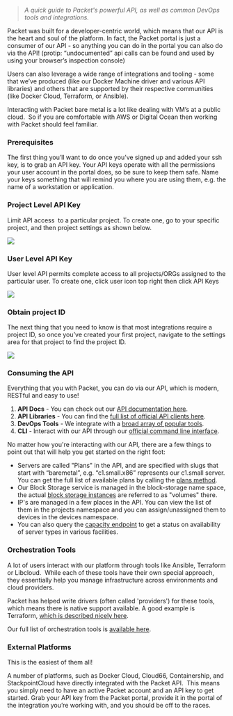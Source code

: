 > _A quick guide to Packet's powerful API, as well as common DevOps tools and integrations._

  

Packet was built for a developer-centric world, which means that our API is the heart and soul of the platform. In fact, the Packet portal is just a consumer of our API - so anything you can do in the portal you can also do via the API! (protip: “undocumented” api calls can be found and used by using your browser’s inspection console)  
  
Users can also leverage a wide range of integrations and tooling - some that we’ve produced (like our Docker Machine driver and various API libraries) and others that are supported by their respective communities (like Docker Cloud, Terraform, or Ansible).  
  
Interacting with Packet bare metal is a lot like dealing with VM’s at a public cloud.  So if you are comfortable with AWS or Digital Ocean then working with Packet should feel familiar.


### **Prerequisites**

  

The first thing you’ll want to do once you’ve signed up and added your ssh key, is to grab an API key. Your API keys operate with all the permissions your user account in the portal does, so be sure to keep them safe. Name your keys something that will remind you where you are using them, e.g. the name of a workstation or application.

###   

###   

### Project Level API Key

  

Limit API access  to a particular project. To create one, go to your specific project, and then project settings as shown below.

  

![](https://deskpro-cloud.s3.amazonaws.com/files/26944/35/34143SHJQYJNWKMTTNBC0-1539752429811.png)

###   

###   

### User Level API Key

  

User level API permits complete access to all projects/ORGs assigned to the particular user. To create one, click user icon top right then click API Keys

  

![](https://deskpro-cloud.s3.amazonaws.com/files/26944/35/34142KYZTDPPKSZGZPQX0-1539752234437.png)

###   

### Obtain project ID

  

The next thing that you need to know is that most integrations require a project ID, so once you’ve created your first project, navigate to the settings area for that project to find the project ID.

  

![](https://deskpro-cloud.s3.amazonaws.com/files/26944/35/34141WPZCJCDYMXTRXRN0-1539751933672.png)

  
### **Consuming the API**

Everything that you with Packet, you can do via our API, which is modern, RESTful and easy to use! 

  

1.  **API Docs** - You can check out our [API documentation here](https://www.packet.com/developers/api/).
2.  **API Libraries** - You can find the [full list of official API clients here](https://www.packet.com/developers/integrations/).
3.  **DevOps Tools** - We integrate with a [broad array of popular tools](https://www.packet.com/developers/integrations/).
4.  **CLI** - Interact with our API through our [official command line interface](https://github.com/packethost/packet-cli).

  

No matter how you're interacting with our API, there are a few things to point out that will help you get started on the right foot:

  

*   Servers are called "Plans" in the API, and are specified with slugs that start with “baremetal”, e.g. “c1.small.x86” represents our c1.small server. You can get the full list of available plans by calling the [plans method](https://www.packet.com/developers/api/devices/#devices-plans).
*   Our Block Storage service is managed in the block-storage name space, the actual [block storage instances](https://www.packet.com/developers/api/volumes/) are referred to as "volumes" there.
*   IP's are managed in a few places in the API. You can view the list of them in the projects namespace and you can assign/unassigned them to devices in the devices namespace.
*   You can also query the [capacity endpoint](https://www.packet.com/developers/api/capacity/#capacity-capacity) to get a status on availability of server types in various facilities.

### **Orchestration Tools**
A lot of users interact with our platform through tools like Ansible, Terraform or Libcloud.  While each of these tools have their own special approach, they essentially help you manage infrastructure across environments and cloud providers.

Packet has helped write drivers (often called 'providers') for these tools, which means there is native support available. A good example is Terraform, [which is described nicely here](https://www.terraform.io/docs/providers/packet/).

  

Our full list of orchestration tools is [available here](https://www.packet.com/developers/integrations/).

### **External Platforms**

  

This is the easiest of them all! 

  

A number of platforms, such as Docker Cloud, Cloud66, Containership, and StackpointCloud have directly integrated with the Packet API.  This means you simply need to have an active Packet account and an API key to get started. Grab your API key from the Packet portal, provide it in the portal of the integration you’re working with, and you should be off to the races.
